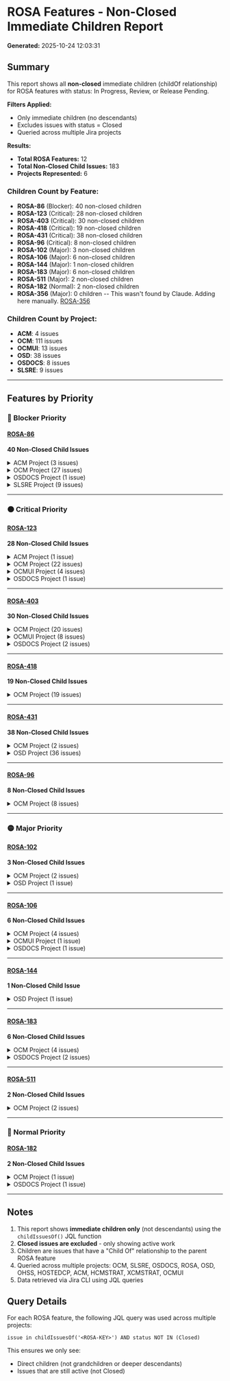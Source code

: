 # ROSA Features - Non-Closed Immediate Children Report

**Generated:** 2025-10-24 12:03:31

## Summary

This report shows all **non-closed** immediate children (childOf relationship) for ROSA features with status: In Progress, Review, or Release Pending.

**Filters Applied:**
- Only immediate children (no descendants)
- Excludes issues with status = Closed
- Queried across multiple Jira projects

**Results:**
- **Total ROSA Features:** 12
- **Total Non-Closed Child Issues:** 183
- **Projects Represented:** 6

### Children Count by Feature:
- **ROSA-86** (Blocker): 40 non-closed children
- **ROSA-123** (Critical): 28 non-closed children
- **ROSA-403** (Critical): 30 non-closed children
- **ROSA-418** (Critical): 19 non-closed children
- **ROSA-431** (Critical): 38 non-closed children
- **ROSA-96** (Critical): 8 non-closed children
- **ROSA-102** (Major): 3 non-closed children
- **ROSA-106** (Major): 6 non-closed children
- **ROSA-144** (Major): 1 non-closed children
- **ROSA-183** (Major): 6 non-closed children
- **ROSA-511** (Major): 2 non-closed children
- **ROSA-182** (Normal): 2 non-closed children
- **ROSA-356** (Major): 0 children -- This wasn't found by Claude. Adding here manually. [ROSA-356](https://issues.redhat.com/browse/ROSA-356)

### Children Count by Project:
- **ACM**: 4 issues
- **OCM**: 111 issues
- **OCMUI**: 13 issues
- **OSD**: 38 issues
- **OSDOCS**: 8 issues
- **SLSRE**: 9 issues

---

## Features by Priority


### 🔴 Blocker Priority

#### [ROSA-86](https://issues.redhat.com/browse/ROSA-86)

**40 Non-Closed Child Issues**

<details>
<summary>ACM Project (3 issues)</summary>

| Key | Type | Status | Assignee | Summary | Parent | Created | Updated | Due Date |
|-----|------|--------|----------|---------|--------|---------|---------|----------|
| [ACM-24880](https://issues.redhat.com/browse/ACM-24880) | Task | In Progress | Anna Francis | Implement backend test to check the OADP resources per OCP version | [ROSA-86](https://issues.redhat.com/browse/ROSA-86) | 2025-10-01 | 2025-10-23 |  |
| [ACM-24861](https://issues.redhat.com/browse/ACM-24861) | Feature | Resolved | Mehmet Pekpergel | Alerts for DR account reconciliation | [ROSA-86](https://issues.redhat.com/browse/ROSA-86) | 2025-10-01 | 2025-10-03 |  |
| [ACM-20793](https://issues.redhat.com/browse/ACM-20793) | Story | Resolved | Mehmet Pekpergel | as an operator of FM, existing management clusters will also have DR AWS availab | [ROSA-86](https://issues.redhat.com/browse/ROSA-86) | 2025-05-14 | 2025-10-24 |  |

</details>

<details>
<summary>OCM Project (27 issues)</summary>

| Key | Type | Status | Assignee | Summary | Parent | Created | Updated | Due Date |
|-----|------|--------|----------|---------|--------|---------|---------|----------|
| [OCM-19662](https://issues.redhat.com/browse/OCM-19662) | Task | In Progress | Eric Cambel | Mid-sized Scalability Test - 32 clusters | [ROSA-86](https://issues.redhat.com/browse/ROSA-86) | 2025-10-23 | 2025-10-23 |  |
| [OCM-19649](https://issues.redhat.com/browse/OCM-19649) | Story | To Do | Lucas Ponce | Capture backup dependencies versions in hcm-deployment snapshot | [ROSA-86](https://issues.redhat.com/browse/ROSA-86) | 2025-10-23 | 2025-10-23 |  |
| [OCM-19595](https://issues.redhat.com/browse/OCM-19595) | Task | Review | Guilherme Branco | Custom Backup Schedule Configuration for Clusters | [ROSA-86](https://issues.redhat.com/browse/ROSA-86) | 2025-10-22 | 2025-10-24 |  |
| [OCM-19592](https://issues.redhat.com/browse/OCM-19592) | Task | Review | Guilherme Branco | Bypass Backup Creation During Cluster Provisioning | [ROSA-86](https://issues.redhat.com/browse/ROSA-86) | 2025-10-22 | 2025-10-24 |  |
| [OCM-18502](https://issues.redhat.com/browse/OCM-18502) | Task | In Progress | Lawton Mizell | Evaluate the impact of cluster upgrades in the backups (and vice versa) | [ROSA-86](https://issues.redhat.com/browse/ROSA-86) | 2025-09-16 | 2025-10-01 |  |
| [OCM-18451](https://issues.redhat.com/browse/OCM-18451) | Story | To Do | Find/Create AWS Account for Scalability Tests | 2025-09-15 11:01:11 | [ROSA-86](https://issues.redhat.com/browse/ROSA-86) | 2025-09-22 |  |  |
| [OCM-18398](https://issues.redhat.com/browse/OCM-18398) | Story | To Do | Velero Backup Timing Analysis | 2025-09-11 16:08:25 | [ROSA-86](https://issues.redhat.com/browse/ROSA-86) | 2025-09-22 |  |  |
| [OCM-18397](https://issues.redhat.com/browse/OCM-18397) | Story | To Do | Velero Resource Utilization Monitoring | 2025-09-11 16:07:38 | [ROSA-86](https://issues.redhat.com/browse/ROSA-86) | 2025-09-22 |  |  |
| [OCM-18396](https://issues.redhat.com/browse/OCM-18396) | Story | To Do | Core Velero Backup Metrics Collection | 2025-09-11 16:06:37 | [ROSA-86](https://issues.redhat.com/browse/ROSA-86) | 2025-09-22 |  |  |
| [OCM-18365](https://issues.redhat.com/browse/OCM-18365) | Task | To Do | Benchmark ROSA HCP Backup speeds using multiple workers | 2025-09-08 17:10:53 | [ROSA-86](https://issues.redhat.com/browse/ROSA-86) | 2025-09-22 |  |  |
| [OCM-17694](https://issues.redhat.com/browse/OCM-17694) | Task | Review | Guilherme Branco | Populate backup_state field during cluster provisioning | [ROSA-86](https://issues.redhat.com/browse/ROSA-86) | 2025-08-11 | 2025-10-09 |  |
| [OCM-17510](https://issues.redhat.com/browse/OCM-17510) | Task | In Progress | Eric Cambel | Create a scalability testing plan | [ROSA-86](https://issues.redhat.com/browse/ROSA-86) | 2025-07-31 | 2025-10-10 |  |
| [OCM-17454](https://issues.redhat.com/browse/OCM-17454) | Epic | In Progress | Eric Cambel | OADP + Velero Scalability Tests for ROSA HCP | [ROSA-86](https://issues.redhat.com/browse/ROSA-86) | 2025-07-29 | 2025-10-23 |  |
| [OCM-17403](https://issues.redhat.com/browse/OCM-17403) | Story | Code Review | Guilherme Branco | [Clusters-Service] Implement backup state patching via the control plane endpoin | [ROSA-86](https://issues.redhat.com/browse/ROSA-86) | 2025-07-25 | 2025-10-22 |  |
| [OCM-16136](https://issues.redhat.com/browse/OCM-16136) | Risk | To Do | No Prometheus metrics for Kopia uploads | 2025-06-02 10:09:12 | [ROSA-86](https://issues.redhat.com/browse/ROSA-86) | 2025-09-22 |  |  |
| [OCM-16135](https://issues.redhat.com/browse/OCM-16135) | Risk | To Do | Unable to use enable S3 Bucket Keys with OADP/Velero | 2025-06-02 09:58:50 | [ROSA-86](https://issues.redhat.com/browse/ROSA-86) | 2025-09-22 |  |  |
| [OCM-16134](https://issues.redhat.com/browse/OCM-16134) | Risk | To Do | Backup objects created by Kopia are not tagged in S3 | 2025-06-02 09:52:32 | [ROSA-86](https://issues.redhat.com/browse/ROSA-86) | 2025-09-22 |  |  |
| [OCM-15906](https://issues.redhat.com/browse/OCM-15906) | Task | To Do | Define process to rotate KMS Keys used to encrypt backups | 2025-05-21 08:49:55 | [ROSA-86](https://issues.redhat.com/browse/ROSA-86) | 2025-09-29 |  |  |
| [OCM-15776](https://issues.redhat.com/browse/OCM-15776) | Story | In Progress | Elveera Mathias | E2E Tests Automation for Clusters Service requirements for ROSA HCP Backup and R | [ROSA-86](https://issues.redhat.com/browse/ROSA-86) | 2025-05-13 | 2025-10-20 |  |
| [OCM-15775](https://issues.redhat.com/browse/OCM-15775) | Story | To Do | Elveera Mathias | Functional Tests for Clusters Service requirements for ROSA HCP Backup and Resto | [ROSA-86](https://issues.redhat.com/browse/ROSA-86) | 2025-05-13 | 2025-09-22 |  |
| [OCM-15774](https://issues.redhat.com/browse/OCM-15774) | Story | In Progress | Elveera Mathias | Test Plan for Clusters Service requirements for ROSA HCP Backup and Restore | [ROSA-86](https://issues.redhat.com/browse/ROSA-86) | 2025-05-13 | 2025-09-22 |  |
| [OCM-15773](https://issues.redhat.com/browse/OCM-15773) | Story | To Do | Feature toggle maintenance: Clusters Service requirements for ROSA HCP Backup and Restore | 2025-05-13 10:41:13 | [ROSA-86](https://issues.redhat.com/browse/ROSA-86) | 2025-09-22 |  |  |
| [OCM-15771](https://issues.redhat.com/browse/OCM-15771) | Epic | In Progress | Lucas Ponce | Clusters Service requirements for ROSA HCP Backup and Restore | [ROSA-86](https://issues.redhat.com/browse/ROSA-86) | 2025-05-13 | 2025-10-23 |  |
| [OCM-15599](https://issues.redhat.com/browse/OCM-15599) | Story | To Do | Spike Restoration Flow for etcd specific failures and test node re-adoption | 2025-05-01 14:42:26 | [ROSA-86](https://issues.redhat.com/browse/ROSA-86) | 2025-09-22 |  |  |
| [OCM-15446](https://issues.redhat.com/browse/OCM-15446) | Epic | In Progress | Christopher Doan | OSDFM Requirements for ROSA HCP DR improvements | [ROSA-86](https://issues.redhat.com/browse/ROSA-86) | 2025-04-23 | 2025-10-10 |  |
| [OCM-14679](https://issues.redhat.com/browse/OCM-14679) | Task | To Do | Spike restoration flow | 2025-03-17 15:44:20 | [ROSA-86](https://issues.redhat.com/browse/ROSA-86) | 2025-09-29 |  |  |
| [OCM-13195](https://issues.redhat.com/browse/OCM-13195) | Epic | In Progress | Lucas Ponce | ROSA HCP - DR restoration improvements - Research/Refinement | [ROSA-86](https://issues.redhat.com/browse/ROSA-86) | 2024-12-19 | 2025-10-03 |  |

</details>

<details>
<summary>OSDOCS Project (1 issue)</summary>

| Key | Type | Status | Assignee | Summary | Parent | Created | Updated | Due Date |
|-----|------|--------|----------|---------|--------|---------|---------|----------|
| [OSDOCS-12727](https://issues.redhat.com/browse/OSDOCS-12727) | Epic | New | Ryan Deussing | docs for cluster backup & restore | [ROSA-86](https://issues.redhat.com/browse/ROSA-86) | 2024-11-20 | 2025-09-10 |  |

</details>

<details>
<summary>SLSRE Project (9 issues)</summary>

| Key | Type | Status | Assignee | Summary | Parent | Created | Updated | Due Date |
|-----|------|--------|----------|---------|--------|---------|---------|----------|
| [SLSRE-382](https://issues.redhat.com/browse/SLSRE-382) | Story | New | Review metrics to capture during Perf/Scale testing | 2025-09-16 11:03:47 | [ROSA-86](https://issues.redhat.com/browse/ROSA-86) | 2025-09-16 |  |  |
| [SLSRE-381](https://issues.redhat.com/browse/SLSRE-381) | Story | New | Review Test Plan | 2025-09-16 11:00:40 | [ROSA-86](https://issues.redhat.com/browse/ROSA-86) | 2025-09-16 |  |  |
| [SLSRE-380](https://issues.redhat.com/browse/SLSRE-380) | Story | New | Define alerts for AWS Quota and Resource utilization in the Backup Account | 2025-09-16 10:58:29 | [ROSA-86](https://issues.redhat.com/browse/ROSA-86) | 2025-09-16 |  |  |
| [SLSRE-374](https://issues.redhat.com/browse/SLSRE-374) | Epic | In Progress | Sergio Lopez | ROSA HCP - Backup Reliability | [ROSA-86](https://issues.redhat.com/browse/ROSA-86) | 2025-09-16 | 2025-09-16 |  |
| [SLSRE-377](https://issues.redhat.com/browse/SLSRE-377) | Story | To Do | Monitor DataUpload and BackUp CRs for backup data upload verification | 2025-06-02 15:50:17 | [ROSA-86](https://issues.redhat.com/browse/ROSA-86) | 2025-09-16 |  |  |
| [SLSRE-378](https://issues.redhat.com/browse/SLSRE-378) | Story | To Do | Implement Alerting Rules | 2025-06-02 13:10:14 | [ROSA-86](https://issues.redhat.com/browse/ROSA-86) | 2025-09-16 |  |  |
| [SLSRE-379](https://issues.redhat.com/browse/SLSRE-379) | Story | To Do | Build Dashboards for Backup Visibility | 2025-06-02 13:09:20 | [ROSA-86](https://issues.redhat.com/browse/ROSA-86) | 2025-09-16 |  |  |
| [SLSRE-376](https://issues.redhat.com/browse/SLSRE-376) | Story | To Do | Integrate Backup Metrics into Monitoring Platform | 2025-06-02 13:07:11 | [ROSA-86](https://issues.redhat.com/browse/ROSA-86) | 2025-10-24 |  |  |
| [SLSRE-375](https://issues.redhat.com/browse/SLSRE-375) | Story | In Progress | Sergio Lopez | Define Backup Monitoring Metrics | [ROSA-86](https://issues.redhat.com/browse/ROSA-86) | 2025-06-02 | 2025-10-21 |  |

</details>

---


### 🟠 Critical Priority

#### [ROSA-123](https://issues.redhat.com/browse/ROSA-123)

**28 Non-Closed Child Issues**

<details>
<summary>ACM Project (1 issue)</summary>

| Key | Type | Status | Assignee | Summary | Parent | Created | Updated | Due Date |
|-----|------|--------|----------|---------|--------|---------|---------|----------|
| [ACM-24746](https://issues.redhat.com/browse/ACM-24746) | Epic | New | Mohamed ElSerngawy | [CAPA]: Epic for ROSA-123 - CAPA support for ROSA HCP with FIPS enabled on worke | [ROSA-123](https://issues.redhat.com/browse/ROSA-123) | 2025-09-28 | 2025-10-10 |  |

</details>

<details>
<summary>OCM Project (22 issues)</summary>

| Key | Type | Status | Assignee | Summary | Parent | Created | Updated | Due Date |
|-----|------|--------|----------|---------|--------|---------|---------|----------|
| [OCM-18682](https://issues.redhat.com/browse/OCM-18682) | Story | To Do | CI Integration for [TF]: Epic for XCMSTRAT-144 - Terraform support for ROSA HCP with FIPS enabled on workers | 2025-09-28 07:40:56 | [ROSA-123](https://issues.redhat.com/browse/ROSA-123) | 2025-09-28 |  |  |
| [OCM-18681](https://issues.redhat.com/browse/OCM-18681) | Story | To Do | E2E Tests Automation for [TF]: Epic for XCMSTRAT-144 - Terraform support for ROSA HCP with FIPS enabled on workers | 2025-09-28 07:40:53 | [ROSA-123](https://issues.redhat.com/browse/ROSA-123) | 2025-09-28 |  |  |
| [OCM-18680](https://issues.redhat.com/browse/OCM-18680) | Story | To Do | Functional Tests for [TF]: Epic for XCMSTRAT-144 - Terraform support for ROSA HCP with FIPS enabled on workers | 2025-09-28 07:40:51 | [ROSA-123](https://issues.redhat.com/browse/ROSA-123) | 2025-09-28 |  |  |
| [OCM-18679](https://issues.redhat.com/browse/OCM-18679) | Story | To Do | Test Plan for [TF]: Epic for XCMSTRAT-144 - Terraform support for ROSA HCP with FIPS enabled on workers | 2025-09-28 07:40:49 | [ROSA-123](https://issues.redhat.com/browse/ROSA-123) | 2025-09-28 |  |  |
| [OCM-18678](https://issues.redhat.com/browse/OCM-18678) | Story | To Do | Feature toggle maintenance: [TF]: Epic for XCMSTRAT-144 - Terraform support for ROSA HCP with FIPS enabled on workers | 2025-09-28 07:40:45 | [ROSA-123](https://issues.redhat.com/browse/ROSA-123) | 2025-09-28 |  |  |
| [OCM-18677](https://issues.redhat.com/browse/OCM-18677) | Story | To Do | Ensure reliability for epic [TF]: Epic for XCMSTRAT-144 - Terraform support for ROSA HCP with FIPS enabled on workers | 2025-09-28 07:40:42 | [ROSA-123](https://issues.redhat.com/browse/ROSA-123) | 2025-10-10 |  |  |
| [OCM-18676](https://issues.redhat.com/browse/OCM-18676) | Epic | New | Hunter Kepley | [TF]: Epic for ROSA-123 - Terraform support for ROSA HCP with FIPS enabled on wo | [ROSA-123](https://issues.redhat.com/browse/ROSA-123) | 2025-09-28 | 2025-10-22 |  |
| [OCM-18675](https://issues.redhat.com/browse/OCM-18675) | Story | To Do | CI Integration for [ROSA CLI]: Epic for XCMSTRAT-144 - ROSA CLI support for ROSA HCP with FIPS enabled on workers | 2025-09-28 07:28:23 | [ROSA-123](https://issues.redhat.com/browse/ROSA-123) | 2025-09-28 |  |  |
| [OCM-18674](https://issues.redhat.com/browse/OCM-18674) | Story | To Do | E2E Tests Automation for [ROSA CLI]: Epic for XCMSTRAT-144 - ROSA CLI support for ROSA HCP with FIPS enabled on workers  | 2025-09-28 07:28:21 | [ROSA-123](https://issues.redhat.com/browse/ROSA-123) | 2025-09-28 |  |  |
| [OCM-18673](https://issues.redhat.com/browse/OCM-18673) | Story | To Do | Functional Tests for [ROSA CLI]: Epic for XCMSTRAT-144 - ROSA CLI support for ROSA HCP with FIPS enabled on workers | 2025-09-28 07:28:18 | [ROSA-123](https://issues.redhat.com/browse/ROSA-123) | 2025-09-28 |  |  |
| [OCM-18672](https://issues.redhat.com/browse/OCM-18672) | Story | To Do | Test Plan for [ROSA CLI]: Epic for XCMSTRAT-144 - ROSA CLI support for ROSA HCP with FIPS enabled on workers | 2025-09-28 07:28:16 | [ROSA-123](https://issues.redhat.com/browse/ROSA-123) | 2025-09-28 |  |  |
| [OCM-18671](https://issues.redhat.com/browse/OCM-18671) | Story | To Do | Feature toggle maintenance: [ROSA CLI]: Epic for XCMSTRAT-144 - ROSA CLI support for ROSA HCP with FIPS enabled on workers | 2025-09-28 07:28:13 | [ROSA-123](https://issues.redhat.com/browse/ROSA-123) | 2025-09-28 |  |  |
| [OCM-18670](https://issues.redhat.com/browse/OCM-18670) | Story | To Do | Ensure reliability for epic: [ROSA CLI]: Epic for XCMSTRAT-144 - ROSA CLI support for ROSA HCP with FIPS enabled on workers | 2025-09-28 07:28:09 | [ROSA-123](https://issues.redhat.com/browse/ROSA-123) | 2025-10-10 |  |  |
| [OCM-18669](https://issues.redhat.com/browse/OCM-18669) | Epic | New | Hunter Kepley | [ROSA CLI]: Epic for ROSA-123 - ROSA CLI support for ROSA HCP with FIPS enabled  | [ROSA-123](https://issues.redhat.com/browse/ROSA-123) | 2025-09-28 | 2025-10-22 |  |
| [OCM-18059](https://issues.redhat.com/browse/OCM-18059) | Story | Review | Idit Gavra | Verify that FIPS is enabled and all components are ok | [ROSA-123](https://issues.redhat.com/browse/ROSA-123) | 2025-08-28 | 2025-10-06 |  |
| [OCM-17197](https://issues.redhat.com/browse/OCM-17197) | Story | To Do | CI Integration for [OCM]: Epic for XCMSTRAT-144 - ROSA HCP with FIPS target crypto | 2025-07-16 11:40:31 | [ROSA-123](https://issues.redhat.com/browse/ROSA-123) | 2025-07-16 |  |  |
| [OCM-17196](https://issues.redhat.com/browse/OCM-17196) | Story | To Do | Jeff Frazier | E2E Tests Automation for [OCM]: Epic for XCMSTRAT-144 - ROSA HCP with FIPS targe | [ROSA-123](https://issues.redhat.com/browse/ROSA-123) | 2025-07-16 | 2025-09-16 |  |
| [OCM-17195](https://issues.redhat.com/browse/OCM-17195) | Story | To Do | Jeff Frazier | Functional Tests for [OCM]: Epic for XCMSTRAT-144 - ROSA HCP with FIPS target cr | [ROSA-123](https://issues.redhat.com/browse/ROSA-123) | 2025-07-16 | 2025-09-16 |  |
| [OCM-17194](https://issues.redhat.com/browse/OCM-17194) | Story | To Do | Jeff Frazier | Test Plan for [OCM]: Epic for XCMSTRAT-144 - ROSA HCP with FIPS target crypto | [ROSA-123](https://issues.redhat.com/browse/ROSA-123) | 2025-07-16 | 2025-09-16 |  |
| [OCM-17193](https://issues.redhat.com/browse/OCM-17193) | Story | To Do | Feature toggle maintenance: [OCM]: Epic for XCMSTRAT-144 - ROSA HCP with FIPS target crypto | 2025-07-16 11:40:20 | [ROSA-123](https://issues.redhat.com/browse/ROSA-123) | 2025-09-30 |  |  |
| [OCM-17192](https://issues.redhat.com/browse/OCM-17192) | Story | To Do | Ensure reliability for epic [OCM]: Epic for XCMSTRAT-144 - ROSA HCP with FIPS target crypto | 2025-07-16 11:40:17 | [ROSA-123](https://issues.redhat.com/browse/ROSA-123) | 2025-10-10 |  |  |
| [OCM-17191](https://issues.redhat.com/browse/OCM-17191) | Epic | In Progress | Idit Gavra | [OCM]: Epic for ROSA-123 - ROSA HCP with FIPS target crypto | [ROSA-123](https://issues.redhat.com/browse/ROSA-123) | 2025-07-16 | 2025-10-22 |  |

</details>

<details>
<summary>OCMUI Project (4 issues)</summary>

| Key | Type | Status | Assignee | Summary | Parent | Created | Updated | Due Date |
|-----|------|--------|----------|---------|--------|---------|---------|----------|
| [OCMUI-3824](https://issues.redhat.com/browse/OCMUI-3824) | Story | To Do | E2E Automation: [ROSA-HCP] OCM UI- ROSA HCP with FIPS enabled on worker nodes | 2025-09-28 10:59:37 | [ROSA-123](https://issues.redhat.com/browse/ROSA-123) | 2025-09-30 |  |  |
| [OCMUI-3823](https://issues.redhat.com/browse/OCMUI-3823) | Story | To Do | CI Automation: [ROSA-HCP] OCM UI- ROSA HCP with FIPS enabled on worker nodes | 2025-09-28 10:59:35 | [ROSA-123](https://issues.redhat.com/browse/ROSA-123) | 2025-09-30 |  |  |
| [OCMUI-3822](https://issues.redhat.com/browse/OCMUI-3822) | Story | To Do | Post-merge testing: [ROSA-HCP] OCM UI- ROSA HCP with FIPS enabled on worker nodes | 2025-09-28 10:59:33 | [ROSA-123](https://issues.redhat.com/browse/ROSA-123) | 2025-09-30 |  |  |
| [OCMUI-3821](https://issues.redhat.com/browse/OCMUI-3821) | Epic | New | [ROSA-HCP] OCM UI- ROSA HCP with FIPS enabled | 2025-09-28 10:59:29 | [ROSA-123](https://issues.redhat.com/browse/ROSA-123) | 2025-10-23 |  |  |

</details>

<details>
<summary>OSDOCS Project (1 issue)</summary>

| Key | Type | Status | Assignee | Summary | Parent | Created | Updated | Due Date |
|-----|------|--------|----------|---------|--------|---------|---------|----------|
| [OSDOCS-16476](https://issues.redhat.com/browse/OSDOCS-16476) | Epic | New | [DOCS]: Epic for ROSA-123 - Document support for ROSA HCP with FIPS | 2025-10-10 04:58:38 | [ROSA-123](https://issues.redhat.com/browse/ROSA-123) | 2025-10-10 |  |  |

</details>

---

#### [ROSA-403](https://issues.redhat.com/browse/ROSA-403)

**30 Non-Closed Child Issues**

<details>
<summary>OCM Project (20 issues)</summary>

| Key | Type | Status | Assignee | Summary | Parent | Created | Updated | Due Date |
|-----|------|--------|----------|---------|--------|---------|---------|----------|
| [OCM-18696](https://issues.redhat.com/browse/OCM-18696) | Bug | Review | Maggie Chen | Review wording for version EOL notification | [ROSA-403](https://issues.redhat.com/browse/ROSA-403) | 2025-09-30 | 2025-10-22 |  |
| [OCM-18499](https://issues.redhat.com/browse/OCM-18499) | Story | To Do | Patrick Jennings | Enable EUS channel group in FedRAMP | [ROSA-403](https://issues.redhat.com/browse/ROSA-403) | 2025-09-16 | 2025-10-23 |  |
| [OCM-18497](https://issues.redhat.com/browse/OCM-18497) | Story | To Do | CI Integration for [OCM CS] Enable EUS channel group in FedRAMP | 2025-09-16 10:01:33 | [ROSA-403](https://issues.redhat.com/browse/ROSA-403) | 2025-09-16 |  |  |
| [OCM-18496](https://issues.redhat.com/browse/OCM-18496) | Story | To Do | E2E Tests Automation for [OCM CS] Enable EUS channel group in FedRAMP | 2025-09-16 10:01:30 | [ROSA-403](https://issues.redhat.com/browse/ROSA-403) | 2025-09-16 |  |  |
| [OCM-18495](https://issues.redhat.com/browse/OCM-18495) | Story | To Do | Functional Tests for [OCM CS] Enable EUS channel group in FedRAMP | 2025-09-16 10:01:27 | [ROSA-403](https://issues.redhat.com/browse/ROSA-403) | 2025-09-16 |  |  |
| [OCM-18494](https://issues.redhat.com/browse/OCM-18494) | Story | To Do | Test Plan for [OCM CS] Enable EUS channel group in FedRAMP | 2025-09-16 10:01:24 | [ROSA-403](https://issues.redhat.com/browse/ROSA-403) | 2025-09-16 |  |  |
| [OCM-18493](https://issues.redhat.com/browse/OCM-18493) | Story | To Do | Feature toggle maintenance: [OCM CS] Enable EUS channel group in FedRAMP | 2025-09-16 10:01:18 | [ROSA-403](https://issues.redhat.com/browse/ROSA-403) | 2025-09-16 |  |  |
| [OCM-18492](https://issues.redhat.com/browse/OCM-18492) | Story | To Do | Ensure reliability for epic [OCM CS] Enable EUS channel group in FedRAMP | 2025-09-16 10:01:12 | [ROSA-403](https://issues.redhat.com/browse/ROSA-403) | 2025-09-16 |  |  |
| [OCM-18491](https://issues.redhat.com/browse/OCM-18491) | Epic | New | Brian Smith | [OCM CS] Enable EUS channel group in FedRAMP | [ROSA-403](https://issues.redhat.com/browse/ROSA-403) | 2025-09-16 | 2025-10-15 |  |
| [OCM-17743](https://issues.redhat.com/browse/OCM-17743) | Story | To Do | CI Integration for [TF]: Terraform EUS channel support | 2025-08-18 06:09:48 | [ROSA-403](https://issues.redhat.com/browse/ROSA-403) | 2025-08-18 |  |  |
| [OCM-17742](https://issues.redhat.com/browse/OCM-17742) | Story | To Do | E2E Tests Automation for [TF]: Terraform EUS channel support | 2025-08-18 06:09:46 | [ROSA-403](https://issues.redhat.com/browse/ROSA-403) | 2025-08-18 |  |  |
| [OCM-17741](https://issues.redhat.com/browse/OCM-17741) | Story | To Do | Functional Tests for [TF]: Terraform EUS channel support | 2025-08-18 06:09:43 | [ROSA-403](https://issues.redhat.com/browse/ROSA-403) | 2025-08-18 |  |  |
| [OCM-17740](https://issues.redhat.com/browse/OCM-17740) | Story | To Do | Test Plan for [TF]: Terraform EUS channel support | 2025-08-18 06:09:40 | [ROSA-403](https://issues.redhat.com/browse/ROSA-403) | 2025-08-18 |  |  |
| [OCM-17739](https://issues.redhat.com/browse/OCM-17739) | Story | To Do | Feature toggle maintenance: [TF]: Terraform EUS channel support | 2025-08-18 06:09:36 | [ROSA-403](https://issues.redhat.com/browse/ROSA-403) | 2025-08-18 |  |  |
| [OCM-17738](https://issues.redhat.com/browse/OCM-17738) | Story | To Do | Ensure reliability for epic [TF]: Terraform EUS channel support | 2025-08-18 06:09:32 | [ROSA-403](https://issues.redhat.com/browse/ROSA-403) | 2025-08-18 |  |  |
| [OCM-15074](https://issues.redhat.com/browse/OCM-15074) | Story | To Do | CI Integration for [ROSA CLI]: Epic for XCMSTRAT-1119 - ROSA CLI support for EUS Versions | 2025-04-07 08:26:16 | [ROSA-403](https://issues.redhat.com/browse/ROSA-403) | 2025-06-12 |  |  |
| [OCM-15072](https://issues.redhat.com/browse/OCM-15072) | Story | To Do | Functional Tests for [ROSA CLI]: Epic for XCMSTRAT-1119 - ROSA CLI support for EUS Versions | 2025-04-07 08:26:11 | [ROSA-403](https://issues.redhat.com/browse/ROSA-403) | 2025-06-12 |  |  |
| [OCM-15071](https://issues.redhat.com/browse/OCM-15071) | Story | To Do | Test Plan for [ROSA CLI]: Epic for XCMSTRAT-1119 - ROSA CLI support for EUS Versions | 2025-04-07 08:26:09 | [ROSA-403](https://issues.redhat.com/browse/ROSA-403) | 2025-06-12 |  |  |
| [OCM-15070](https://issues.redhat.com/browse/OCM-15070) | Story | To Do | Ensure reliability for epic [ROSA CLI]: Epic for XCMSTRAT-1119 - ROSA CLI support for EUS Versions | 2025-04-07 08:26:04 | [ROSA-403](https://issues.redhat.com/browse/ROSA-403) | 2025-06-12 |  |  |
| [OCM-14030](https://issues.redhat.com/browse/OCM-14030) | Epic | Review | Andrea Decorte | EUS Channel is available for ROSA/OSD | [ROSA-403](https://issues.redhat.com/browse/ROSA-403) | 2025-02-13 | 2025-10-23 |  |

</details>

<details>
<summary>OCMUI Project (8 issues)</summary>

| Key | Type | Status | Assignee | Summary | Parent | Created | Updated | Due Date |
|-----|------|--------|----------|---------|--------|---------|---------|----------|
| [OCMUI-3771](https://issues.redhat.com/browse/OCMUI-3771) | Story | Review | David Aznaurov | Clusters/day 2 - View/Edit channel group | [ROSA-403](https://issues.redhat.com/browse/ROSA-403) | 2025-09-11 | 2025-10-21 |  |
| [OCMUI-3770](https://issues.redhat.com/browse/OCMUI-3770) | Story | Review | Dylan Cooper | Wizard(s)/day 1 - Add version Channel group dropdown - OSD | [ROSA-403](https://issues.redhat.com/browse/ROSA-403) | 2025-09-11 | 2025-10-22 |  |
| [OCMUI-3763](https://issues.redhat.com/browse/OCMUI-3763) | Story | Review | Trevor Hendricks | Wizard(s)/day 1 - Add version Channel group dropdown - ROSA | [ROSA-403](https://issues.redhat.com/browse/ROSA-403) | 2025-09-10 | 2025-10-23 |  |
| [OCMUI-3757](https://issues.redhat.com/browse/OCMUI-3757) | Task | To Do | Enable feature gate in production for all users | 2025-09-10 11:42:55 | [ROSA-403](https://issues.redhat.com/browse/ROSA-403) | 2025-09-15 |  |  |
| [OCMUI-3693](https://issues.redhat.com/browse/OCMUI-3693) | Story | To Do | E2E Automation: OCM UI EUS Channels | 2025-08-18 05:53:07 | [ROSA-403](https://issues.redhat.com/browse/ROSA-403) | 2025-09-12 |  |  |
| [OCMUI-3692](https://issues.redhat.com/browse/OCMUI-3692) | Story | To Do | CI Automation: OCM UI EUS Channels | 2025-08-18 05:53:04 | [ROSA-403](https://issues.redhat.com/browse/ROSA-403) | 2025-09-12 |  |  |
| [OCMUI-3691](https://issues.redhat.com/browse/OCMUI-3691) | Story | To Do | Post-merge testing: OCM UI EUS Channels | 2025-08-18 05:53:02 | [ROSA-403](https://issues.redhat.com/browse/ROSA-403) | 2025-09-12 |  |  |
| [OCMUI-3690](https://issues.redhat.com/browse/OCMUI-3690) | Epic | In Progress | Dylan Cooper | OCM UI EUS Channels | [ROSA-403](https://issues.redhat.com/browse/ROSA-403) | 2025-08-18 | 2025-10-21 |  |

</details>

<details>
<summary>OSDOCS Project (2 issues)</summary>

| Key | Type | Status | Assignee | Summary | Parent | Created | Updated | Due Date |
|-----|------|--------|----------|---------|--------|---------|---------|----------|
| [OSDOCS-16538](https://issues.redhat.com/browse/OSDOCS-16538) | Story | New | Aedin Collins | Life Cycle (Extension) (UI for OSD and ROSA) | [ROSA-403](https://issues.redhat.com/browse/ROSA-403) | 2025-10-15 | 2025-10-23 |  |
| [OSDOCS-11705](https://issues.redhat.com/browse/OSDOCS-11705) | Epic | In Progress | Mark Letalien | Revised ROSA Life Cycle (Extension) | [ROSA-403](https://issues.redhat.com/browse/ROSA-403) | 2024-08-14 | 2025-10-20 |  |

</details>

---

#### [ROSA-418](https://issues.redhat.com/browse/ROSA-418)

**19 Non-Closed Child Issues**

<details>
<summary>OCM Project (19 issues)</summary>

| Key | Type | Status | Assignee | Summary | Parent | Created | Updated | Due Date |
|-----|------|--------|----------|---------|--------|---------|---------|----------|
| [OCM-19306](https://issues.redhat.com/browse/OCM-19306) | Story | To Do | CI Integration for HCP Log Forwarding Client Side(CLI and TF) | 2025-10-16 10:15:28 | [ROSA-418](https://issues.redhat.com/browse/ROSA-418) | 2025-10-16 |  |  |
| [OCM-19305](https://issues.redhat.com/browse/OCM-19305) | Story | To Do | E2E Tests Automation for HCP Log Forwarding Client Side(CLI and TF) | 2025-10-16 10:15:26 | [ROSA-418](https://issues.redhat.com/browse/ROSA-418) | 2025-10-16 |  |  |
| [OCM-19304](https://issues.redhat.com/browse/OCM-19304) | Story | To Do | Functional Tests for HCP Log Forwarding Client Side(CLI and TF) | 2025-10-16 10:15:24 | [ROSA-418](https://issues.redhat.com/browse/ROSA-418) | 2025-10-16 |  |  |
| [OCM-19303](https://issues.redhat.com/browse/OCM-19303) | Story | To Do | Test Plan for HCP Log Forwarding Client Side(CLI and TF) | 2025-10-16 10:15:21 | [ROSA-418](https://issues.redhat.com/browse/ROSA-418) | 2025-10-16 |  |  |
| [OCM-19302](https://issues.redhat.com/browse/OCM-19302) | Story | To Do | Feature toggle maintenance: HCP Log Forwarding Client Side(CLI and TF) | 2025-10-16 10:15:17 | [ROSA-418](https://issues.redhat.com/browse/ROSA-418) | 2025-10-16 |  |  |
| [OCM-19301](https://issues.redhat.com/browse/OCM-19301) | Story | To Do | Ensure reliability for epic HCP Log Forwarding Client Side(CLI and TF) | 2025-10-16 10:15:13 | [ROSA-418](https://issues.redhat.com/browse/ROSA-418) | 2025-10-16 |  |  |
| [OCM-19300](https://issues.redhat.com/browse/OCM-19300) | Epic | New | Carl Brumm | HCP Log Forwarding Client Side(CLI and TF) | [ROSA-418](https://issues.redhat.com/browse/ROSA-418) | 2025-10-16 | 2025-10-21 |  |
| [OCM-18907](https://issues.redhat.com/browse/OCM-18907) | Story | To Do | Document process for changing allowed log forwarding pods | 2025-10-13 12:19:21 | [ROSA-418](https://issues.redhat.com/browse/ROSA-418) | 2025-10-13 |  |  |
| [OCM-18879](https://issues.redhat.com/browse/OCM-18879) | Story | To Do | CI Integration for Log Forwarding | 2025-10-09 13:58:45 | [ROSA-418](https://issues.redhat.com/browse/ROSA-418) | 2025-10-09 |  |  |
| [OCM-18878](https://issues.redhat.com/browse/OCM-18878) | Story | To Do | Functional Tests for Log Forwarding | 2025-10-09 13:58:32 | [ROSA-418](https://issues.redhat.com/browse/ROSA-418) | 2025-10-09 |  |  |
| [OCM-18877](https://issues.redhat.com/browse/OCM-18877) | Story | To Do | Test Plan for Log Forwarding | 2025-10-09 13:58:15 | [ROSA-418](https://issues.redhat.com/browse/ROSA-418) | 2025-10-16 |  |  |
| [OCM-18876](https://issues.redhat.com/browse/OCM-18876) | Story | To Do | E2E Tests Automation for Log Forwarding | 2025-10-09 13:58:00 | [ROSA-418](https://issues.redhat.com/browse/ROSA-418) | 2025-10-09 |  |  |
| [OCM-18875](https://issues.redhat.com/browse/OCM-18875) | Epic | New | Jeff Frazier | HCP Log Forwarding E2E testing | [ROSA-418](https://issues.redhat.com/browse/ROSA-418) | 2025-10-09 | 2025-10-13 |  |
| [OCM-18862](https://issues.redhat.com/browse/OCM-18862) | Epic | In Progress | Christopher Doan | [OSDFM] HCP Log Forwarding Process for regional provisioning | [ROSA-418](https://issues.redhat.com/browse/ROSA-418) | 2025-10-09 | 2025-10-23 |  |
| [OCM-18855](https://issues.redhat.com/browse/OCM-18855) | Epic | New | William Kutler | HCP Log Forwarding Process for Log Grouping Updates | [ROSA-418](https://issues.redhat.com/browse/ROSA-418) | 2025-10-09 | 2025-10-20 |  |
| [OCM-18874](https://issues.redhat.com/browse/OCM-18874) | Story | To Do | Christopher Doan | Investigate how to best deploy the Log Forwarding Components to Management Clust | [ROSA-418](https://issues.redhat.com/browse/ROSA-418) | 2025-09-18 | 2025-10-23 |  |
| [OCM-18503](https://issues.redhat.com/browse/OCM-18503) | Task | In Progress | William Kutler | Update OCM DDR to use shared logging hub architecture | [ROSA-418](https://issues.redhat.com/browse/ROSA-418) | 2025-09-16 | 2025-10-09 |  |
| [OCM-13315](https://issues.redhat.com/browse/OCM-13315) | Task | In Progress | William Kutler | Spike: set up proof of concept for control plane log forwarding in CS | [ROSA-418](https://issues.redhat.com/browse/ROSA-418) | 2025-01-07 | 2025-10-16 |  |
| [OCM-12601](https://issues.redhat.com/browse/OCM-12601) | Epic | Refinement | William Kutler | [OCM]: Epic for XCMSTRAT-1358 - ROSA HCP control plane logs to cloudwatch | [ROSA-418](https://issues.redhat.com/browse/ROSA-418) | 2024-11-15 | 2025-10-23 |  |

</details>

---

#### [ROSA-431](https://issues.redhat.com/browse/ROSA-431)

**38 Non-Closed Child Issues**

<details>
<summary>OCM Project (2 issues)</summary>

| Key | Type | Status | Assignee | Summary | Parent | Created | Updated | Due Date |
|-----|------|--------|----------|---------|--------|---------|---------|----------|
| [OCM-16985](https://issues.redhat.com/browse/OCM-16985) | Story | In Progress | Jayakrishnan Mekkattillam | Post check test on UI after OCP 4.20 is enabled on UI | [ROSA-431](https://issues.redhat.com/browse/ROSA-431) | 2025-07-08 | 2025-10-24 |  |
| [OCM-16983](https://issues.redhat.com/browse/OCM-16983) | Epic | In Progress | Ying Zhang | Post Check after OCP 4.20 is enabled | [ROSA-431](https://issues.redhat.com/browse/ROSA-431) | 2025-07-08 | 2025-10-23 |  |

</details>

<details>
<summary>OSD Project (36 issues)</summary>

| Key | Type | Status | Assignee | Summary | Parent | Created | Updated | Due Date |
|-----|------|--------|----------|---------|--------|---------|---------|----------|
| [OSD-31009](https://issues.redhat.com/browse/OSD-31009) | Sub-task | To Do | Benjamin Toll | Investigate and create sub-tasks where applicable | [ROSA-431](https://issues.redhat.com/browse/ROSA-431) | 2025-08-05 | 2025-08-05 |  |
| [OSD-31007](https://issues.redhat.com/browse/OSD-31007) | Sub-task | To Do | Kirk Bater | Enable the candidate Channel in Prod. | [ROSA-431](https://issues.redhat.com/browse/ROSA-431) | 2025-08-05 | 2025-08-05 |  |
| [OSD-31006](https://issues.redhat.com/browse/OSD-31006) | Sub-task | To Do | Kirk Bater | Validating the new Versions in production. | [ROSA-431](https://issues.redhat.com/browse/ROSA-431) | 2025-08-05 | 2025-08-05 |  |
| [OSD-31005](https://issues.redhat.com/browse/OSD-31005) | Sub-task | To Do | Additional Steps involved for releasing the GCP images in Marketplace. | 2025-08-05 22:32:12 | [ROSA-431](https://issues.redhat.com/browse/ROSA-431) | 2025-08-05 |  |  |
| [OSD-31004](https://issues.redhat.com/browse/OSD-31004) | Sub-task | To Do | Claudio Busse | Working with the respective lead to release new OSD version on the GCP Marketpla | [ROSA-431](https://issues.redhat.com/browse/ROSA-431) | 2025-08-05 | 2025-08-05 |  |
| [OSD-31003](https://issues.redhat.com/browse/OSD-31003) | Sub-task | To Do | Kirk Bater | Working with the respective lead to release new ROSA version on the AWS Marketpl | [ROSA-431](https://issues.redhat.com/browse/ROSA-431) | 2025-08-05 | 2025-08-05 |  |
| [OSD-31002](https://issues.redhat.com/browse/OSD-31002) | Sub-task | To Do | Suresh Peddinti | Identify the Lead or appropriate channels for both AWS and GCP. | [ROSA-431](https://issues.redhat.com/browse/ROSA-431) | 2025-08-05 | 2025-08-05 |  |
| [OSD-31001](https://issues.redhat.com/browse/OSD-31001) | Sub-task | To Do | Suresh Peddinti | Investigate and create sub-tasks where applicable | [ROSA-431](https://issues.redhat.com/browse/ROSA-431) | 2025-08-05 | 2025-08-05 |  |
| [OSD-30995](https://issues.redhat.com/browse/OSD-30995) | Sub-task | To Do | Ramakrishna Kyatham | Building the test jobs and observing the test failures | [ROSA-431](https://issues.redhat.com/browse/ROSA-431) | 2025-08-05 | 2025-08-05 |  |
| [OSD-30994](https://issues.redhat.com/browse/OSD-30994) | Sub-task | To Do | Kelly Trainor | Analyze rosa-classic test results | [ROSA-431](https://issues.redhat.com/browse/ROSA-431) | 2025-08-05 | 2025-08-05 |  |
| [OSD-30993](https://issues.redhat.com/browse/OSD-30993) | Sub-task | To Do | Kelly Trainor | Analyze rosa-hcp test results | [ROSA-431](https://issues.redhat.com/browse/ROSA-431) | 2025-08-05 | 2025-08-05 |  |
| [OSD-30992](https://issues.redhat.com/browse/OSD-30992) | Sub-task | To Do | Kelly Trainor | Investigate fixing failing tests | [ROSA-431](https://issues.redhat.com/browse/ROSA-431) | 2025-08-05 | 2025-08-05 |  |
| [OSD-30991](https://issues.redhat.com/browse/OSD-30991) | Sub-task | To Do | Kelly Trainor | Run tests locally using osde2e (rosa-classic and rosa-hcp) | [ROSA-431](https://issues.redhat.com/browse/ROSA-431) | 2025-08-05 | 2025-08-05 |  |
| [OSD-30990](https://issues.redhat.com/browse/OSD-30990) | Sub-task | To Do | Amarthya Valija | Investigate fixing failing tests | [ROSA-431](https://issues.redhat.com/browse/ROSA-431) | 2025-08-05 | 2025-08-05 |  |
| [OSD-30989](https://issues.redhat.com/browse/OSD-30989) | Sub-task | To Do | Kelly Trainor | Run tests locally using osde2e (rosa-classic and rosa-hcp) | [ROSA-431](https://issues.redhat.com/browse/ROSA-431) | 2025-08-05 | 2025-08-05 |  |
| [OSD-30988](https://issues.redhat.com/browse/OSD-30988) | Sub-task | To Do | Amarthya Valija | Run tests locally using osde2e (osd-aws and osd-gcp) | [ROSA-431](https://issues.redhat.com/browse/ROSA-431) | 2025-08-05 | 2025-08-05 |  |
| [OSD-30987](https://issues.redhat.com/browse/OSD-30987) | Sub-task | To Do | Amarthya Valija | Analyze osd-gcp test results | [ROSA-431](https://issues.redhat.com/browse/ROSA-431) | 2025-08-05 | 2025-08-05 |  |
| [OSD-30986](https://issues.redhat.com/browse/OSD-30986) | Sub-task | To Do | Amarthya Valija | Analyze osd-aws test results | [ROSA-431](https://issues.redhat.com/browse/ROSA-431) | 2025-08-05 | 2025-08-05 |  |
| [OSD-30984](https://issues.redhat.com/browse/OSD-30984) | Sub-task | To Do | Benjamin Toll | Create pages to show new alerts and warnings | [ROSA-431](https://issues.redhat.com/browse/ROSA-431) | 2025-08-05 | 2025-08-05 |  |
| [OSD-30983](https://issues.redhat.com/browse/OSD-30983) | Sub-task | To Do | Benjamin Toll | Determine which alerts should make it into the new version | [ROSA-431](https://issues.redhat.com/browse/ROSA-431) | 2025-08-05 | 2025-08-05 |  |
| [OSD-30982](https://issues.redhat.com/browse/OSD-30982) | Sub-task | To Do | Benjamin Toll | Document the automation program | [ROSA-431](https://issues.redhat.com/browse/ROSA-431) | 2025-08-05 | 2025-08-05 |  |
| [OSD-30981](https://issues.redhat.com/browse/OSD-30981) | Sub-task | To Do | Benjamin Toll | Automate the steps to compare the alerts | [ROSA-431](https://issues.redhat.com/browse/ROSA-431) | 2025-08-05 | 2025-08-05 |  |
| [OSD-30978](https://issues.redhat.com/browse/OSD-30978) | Sub-task | To Do | Benjamin Toll | Create documentation | [ROSA-431](https://issues.redhat.com/browse/ROSA-431) | 2025-08-05 | 2025-08-05 |  |
| [OSD-30977](https://issues.redhat.com/browse/OSD-30977) | Sub-task | To Do | Benjamin Toll | Write go script for updating the yaml files | [ROSA-431](https://issues.redhat.com/browse/ROSA-431) | 2025-08-05 | 2025-08-05 |  |
| [OSD-30976](https://issues.redhat.com/browse/OSD-30976) | Sub-task | To Do | Benjamin Toll | Staging Deployment | [ROSA-431](https://issues.redhat.com/browse/ROSA-431) | 2025-08-05 | 2025-08-05 |  |
| [OSD-30975](https://issues.redhat.com/browse/OSD-30975) | Sub-task | To Do | Benjamin Toll | Validate the Go Script and yaml file deployment | [ROSA-431](https://issues.redhat.com/browse/ROSA-431) | 2025-08-05 | 2025-08-05 |  |
| [OSD-30974](https://issues.redhat.com/browse/OSD-30974) | Sub-task | To Do | Benjamin Toll | Merge request approval and merge | [ROSA-431](https://issues.redhat.com/browse/ROSA-431) | 2025-08-05 | 2025-08-05 |  |
| [OSD-30973](https://issues.redhat.com/browse/OSD-30973) | Sub-task | To Do | Ramakrishna Kyatham | Yaml Pipeline for automation. | [ROSA-431](https://issues.redhat.com/browse/ROSA-431) | 2025-08-05 | 2025-08-05 |  |
| [OSD-30972](https://issues.redhat.com/browse/OSD-30972) | Sub-task | To Do | Ramakrishna Kyatham | Test & Review Go Script. | [ROSA-431](https://issues.redhat.com/browse/ROSA-431) | 2025-08-05 | 2025-08-05 |  |
| [OSD-30971](https://issues.redhat.com/browse/OSD-30971) | Sub-task | To Do | Ramakrishna Kyatham | Create Go Script for enabling candidate channel using automation. | [ROSA-431](https://issues.redhat.com/browse/ROSA-431) | 2025-08-05 | 2025-08-05 |  |
| [OSD-30969](https://issues.redhat.com/browse/OSD-30969) | Sub-task | To Do | Benjamin Toll | Investigate Using Release Controller | [ROSA-431](https://issues.redhat.com/browse/ROSA-431) | 2025-08-05 | 2025-08-05 |  |
| [OSD-30968](https://issues.redhat.com/browse/OSD-30968) | Sub-task | To Do | Benjamin Toll | Go over identified issues with Red Hat | [ROSA-431](https://issues.redhat.com/browse/ROSA-431) | 2025-08-05 | 2025-08-05 |  |
| [OSD-30967](https://issues.redhat.com/browse/OSD-30967) | Sub-task | To Do | Benjamin Toll | Create Google Sheet demo | [ROSA-431](https://issues.redhat.com/browse/ROSA-431) | 2025-08-05 | 2025-08-05 |  |
| [OSD-30966](https://issues.redhat.com/browse/OSD-30966) | Sub-task | To Do | Benjamin Toll | Investigate Google Sheets API | [ROSA-431](https://issues.redhat.com/browse/ROSA-431) | 2025-08-05 | 2025-08-05 |  |
| [OSD-30965](https://issues.redhat.com/browse/OSD-30965) | Sub-task | To Do | Benjamin Toll | Investigate Go SDKs | [ROSA-431](https://issues.redhat.com/browse/ROSA-431) | 2025-08-05 | 2025-08-05 |  |
| [OSD-30964](https://issues.redhat.com/browse/OSD-30964) | Sub-task | To Do | Benjamin Toll | Investigate getting data via a REST API | [ROSA-431](https://issues.redhat.com/browse/ROSA-431) | 2025-08-05 | 2025-08-05 |  |

</details>

---

#### [ROSA-96](https://issues.redhat.com/browse/ROSA-96)

**8 Non-Closed Child Issues**

<details>
<summary>OCM Project (8 issues)</summary>

| Key | Type | Status | Assignee | Summary | Parent | Created | Updated | Due Date |
|-----|------|--------|----------|---------|--------|---------|---------|----------|
| [OCM-18302](https://issues.redhat.com/browse/OCM-18302) | Story | Code Review | Philip Wu | Implement Terraform support for Image Mirrors | [ROSA-96](https://issues.redhat.com/browse/ROSA-96) | 2025-09-04 | 2025-10-21 |  |
| [OCM-17630](https://issues.redhat.com/browse/OCM-17630) | Story | To Do | CI Integration for [OCM]: Epic for XCMSTRAT-994 - Client Side - ROSA-HCP - IDMS Image registry mirror config to customers | 2025-08-06 13:01:12 | [ROSA-96](https://issues.redhat.com/browse/ROSA-96) | 2025-08-11 |  |  |
| [OCM-17629](https://issues.redhat.com/browse/OCM-17629) | Story | To Do | E2E Tests Automation for [OCM]: Epic for XCMSTRAT-994 - Client Side - ROSA-HCP - IDMS Image registry mirror config to customers | 2025-08-06 13:01:10 | [ROSA-96](https://issues.redhat.com/browse/ROSA-96) | 2025-08-11 |  |  |
| [OCM-17628](https://issues.redhat.com/browse/OCM-17628) | Story | To Do | Functional Tests for [OCM]: Epic for XCMSTRAT-994 - Client Side - ROSA-HCP - IDMS Image registry mirror config to customers | 2025-08-06 13:01:08 | [ROSA-96](https://issues.redhat.com/browse/ROSA-96) | 2025-08-11 |  |  |
| [OCM-17627](https://issues.redhat.com/browse/OCM-17627) | Story | To Do | Test Plan for [OCM]: Epic for XCMSTRAT-994 - Client Side - ROSA-HCP - IDMS Image registry mirror config to customers | 2025-08-06 13:01:05 | [ROSA-96](https://issues.redhat.com/browse/ROSA-96) | 2025-08-11 |  |  |
| [OCM-17626](https://issues.redhat.com/browse/OCM-17626) | Story | To Do | Feature toggle maintenance: [OCM]: Epic for XCMSTRAT-994 - Client Side - ROSA-HCP - IDMS Image registry mirror config to customers | 2025-08-06 13:01:01 | [ROSA-96](https://issues.redhat.com/browse/ROSA-96) | 2025-08-11 |  |  |
| [OCM-17625](https://issues.redhat.com/browse/OCM-17625) | Story | To Do | Ensure reliability for epic [OCM]: Epic for XCMSTRAT-994 - Client Side - ROSA-HCP - IDMS Image registry mirror config to customers | 2025-08-06 13:00:57 | [ROSA-96](https://issues.redhat.com/browse/ROSA-96) | 2025-08-06 |  |  |
| [OCM-11211](https://issues.redhat.com/browse/OCM-11211) | Epic | Review | David Lee | [OCM]: Epic for XCMSTRAT-994 - ROSA-HCP - Image registry mirror config to custom | [ROSA-96](https://issues.redhat.com/browse/ROSA-96) | 2024-09-17 | 2025-09-26 |  |

</details>

---


### 🟡 Major Priority

#### [ROSA-102](https://issues.redhat.com/browse/ROSA-102)

**3 Non-Closed Child Issues**

<details>
<summary>OCM Project (2 issues)</summary>

| Key | Type | Status | Assignee | Summary | Parent | Created | Updated | Due Date |
|-----|------|--------|----------|---------|--------|---------|---------|----------|
| [OCM-13434](https://issues.redhat.com/browse/OCM-13434) | Story | To Do | Jericho Keyne | E2E Automation: ROSA HCP : Terraform for Shared VPC | [ROSA-102](https://issues.redhat.com/browse/ROSA-102) | 2025-01-14 | 2025-09-18 |  |
| [OCM-13433](https://issues.redhat.com/browse/OCM-13433) | Story | To Do | Jericho Keyne | CI Automation: ROSA HCP : Terraform for Shared VPC | [ROSA-102](https://issues.redhat.com/browse/ROSA-102) | 2025-01-14 | 2025-09-18 |  |

</details>

<details>
<summary>OSD Project (1 issue)</summary>

| Key | Type | Status | Assignee | Summary | Parent | Created | Updated | Due Date |
|-----|------|--------|----------|---------|--------|---------|---------|----------|
| [OSD-31045](https://issues.redhat.com/browse/OSD-31045) | Story | In Progress | Rafael Azevedo | Send customer notifications for ROSA HCP Shared VPC IAM policy migration with 4- | [ROSA-102](https://issues.redhat.com/browse/ROSA-102) | 2025-08-25 | 2025-10-08 |  |

</details>

---

#### [ROSA-106](https://issues.redhat.com/browse/ROSA-106)

**6 Non-Closed Child Issues**

<details>
<summary>OCM Project (4 issues)</summary>

| Key | Type | Status | Assignee | Summary | Parent | Created | Updated | Due Date |
|-----|------|--------|----------|---------|--------|---------|---------|----------|
| [OCM-17642](https://issues.redhat.com/browse/OCM-17642) | Story | Code Review | Eric Himmelreich | setup AMS prometheus in FedRAMP | [ROSA-106](https://issues.redhat.com/browse/ROSA-106) | 2025-08-07 | 2025-09-20 |  |
| [OCM-17213](https://issues.redhat.com/browse/OCM-17213) | Story | To Do | Add documentation for the service | 2025-07-16 22:20:45 | [ROSA-106](https://issues.redhat.com/browse/ROSA-106) | 2025-08-15 |  |  |
| [OCM-17209](https://issues.redhat.com/browse/OCM-17209) | Story | To Do | [FedRAMP]: Fetch ROSA HCP metrics from AMS Prometheus instance | 2025-07-16 22:10:11 | [ROSA-106](https://issues.redhat.com/browse/ROSA-106) | 2025-08-15 |  |  |
| [OCM-13099](https://issues.redhat.com/browse/OCM-13099) | Epic | In Progress | Leonardo Dorneles | [OCM]: Epic for XCMSTRAT-1104 - Egress of Billing Data from ROSA GovCloud | [ROSA-106](https://issues.redhat.com/browse/ROSA-106) | 2024-12-13 | 2025-09-24 |  |

</details>

<details>
<summary>OCMUI Project (1 issue)</summary>

| Key | Type | Status | Assignee | Summary | Parent | Created | Updated | Due Date |
|-----|------|--------|----------|---------|--------|---------|---------|----------|
| [OCMUI-2793](https://issues.redhat.com/browse/OCMUI-2793) | Epic | New | [OCM UI]: Epic for XCMSTRAT-1104 - Egress of Billing Data from ROSA GovCloud | 2024-12-13 12:15:36 | [ROSA-106](https://issues.redhat.com/browse/ROSA-106) | 2025-06-14 |  |  |

</details>

<details>
<summary>OSDOCS Project (1 issue)</summary>

| Key | Type | Status | Assignee | Summary | Parent | Created | Updated | Due Date |
|-----|------|--------|----------|---------|--------|---------|---------|----------|
| [OSDOCS-12936](https://issues.redhat.com/browse/OSDOCS-12936) | Epic | New | Ryan Deussing | [MOS Docs]: Epic for XCMSTRAT-1104 - Egress of Billing Data from ROSA GovCloud | [ROSA-106](https://issues.redhat.com/browse/ROSA-106) | 2024-12-13 | 2025-08-25 |  |

</details>

---

#### [ROSA-144](https://issues.redhat.com/browse/ROSA-144)

**1 Non-Closed Child Issue**

<details>
<summary>OSD Project (1 issue)</summary>

| Key | Type | Status | Assignee | Summary | Parent | Created | Updated | Due Date |
|-----|------|--------|----------|---------|--------|---------|---------|----------|
| [OSD-23547](https://issues.redhat.com/browse/OSD-23547) | Story | To Do | Rafael Azevedo | Migrate SRE HCP operators that run on worker nodes to Konflux and enable ARM ima | [ROSA-144](https://issues.redhat.com/browse/ROSA-144) | 2024-05-22 | 2025-09-12 |  |

</details>

---

#### [ROSA-183](https://issues.redhat.com/browse/ROSA-183)

**6 Non-Closed Child Issues**

<details>
<summary>OCM Project (4 issues)</summary>

| Key | Type | Status | Assignee | Summary | Parent | Created | Updated | Due Date |
|-----|------|--------|----------|---------|--------|---------|---------|----------|
| [OCM-18528](https://issues.redhat.com/browse/OCM-18528) | Story | In Progress | Lucas Freitas | [ROSA CLI] Discontinue UWM for ROSA HCP clusters | [ROSA-183](https://issues.redhat.com/browse/ROSA-183) | 2025-09-18 | 2025-10-21 |  |
| [OCM-18289](https://issues.redhat.com/browse/OCM-18289) | Bug | Review | Andrea Decorte | disable_user_workload_monitoring fails to apply if passed with other fields | [ROSA-183](https://issues.redhat.com/browse/ROSA-183) | 2025-09-04 | 2025-10-21 |  |
| [OCM-15221](https://issues.redhat.com/browse/OCM-15221) | Epic | In Progress | Hunter Kepley | [OCM-ROSA-Experience]: ROSA CLI to discontinue support for UWM-Toggle | [ROSA-183](https://issues.redhat.com/browse/ROSA-183) | 2025-04-14 | 2025-09-18 |  |
| [OCM-11038](https://issues.redhat.com/browse/OCM-11038) | Epic | New | [OCM]: OCM-CS to disable UWM Toggle during cluster creation and after cluster creation | 2024-09-10 11:23:18 | [ROSA-183](https://issues.redhat.com/browse/ROSA-183) | 2025-09-08 |  |  |

</details>

<details>
<summary>OSDOCS Project (2 issues)</summary>

| Key | Type | Status | Assignee | Summary | Parent | Created | Updated | Due Date |
|-----|------|--------|----------|---------|--------|---------|---------|----------|
| [OSDOCS-12898](https://issues.redhat.com/browse/OSDOCS-12898) | Story | In Progress | Ben Hardesty | ROSA HCP: Self-service configuration of Platform Alerts using CMO | [ROSA-183](https://issues.redhat.com/browse/ROSA-183) | 2024-12-11 | 2025-10-22 |  |
| [OSDOCS-11965](https://issues.redhat.com/browse/OSDOCS-11965) | Epic | In Progress | Ben Hardesty | [MOS Docs]: Replace ROSA HCP Monitoring Docs with OCP Monitoring Docs | [ROSA-183](https://issues.redhat.com/browse/ROSA-183) | 2024-09-10 | 2025-10-21 |  |

</details>

---

#### [ROSA-511](https://issues.redhat.com/browse/ROSA-511)

**2 Non-Closed Child Issues**

<details>
<summary>OCM Project (2 issues)</summary>

| Key | Type | Status | Assignee | Summary | Parent | Created | Updated | Due Date |
|-----|------|--------|----------|---------|--------|---------|---------|----------|
| [OCM-17834](https://issues.redhat.com/browse/OCM-17834) | Story | To Do | Verify and Apply OSL Gatekeeping in Production | 2025-08-21 03:57:33 | [ROSA-511](https://issues.redhat.com/browse/ROSA-511) | 2025-09-30 |  |  |
| [OCM-17498](https://issues.redhat.com/browse/OCM-17498) | Epic | In Progress | Deployment Gatekeeping Practice for OSL SLOs | 2025-07-31 05:16:00 | [ROSA-511](https://issues.redhat.com/browse/ROSA-511) | 2025-09-30 |  |  |

</details>

---


### 🔵 Normal Priority

#### [ROSA-182](https://issues.redhat.com/browse/ROSA-182)

**2 Non-Closed Child Issues**

<details>
<summary>OCM Project (1 issue)</summary>

| Key | Type | Status | Assignee | Summary | Parent | Created | Updated | Due Date |
|-----|------|--------|----------|---------|--------|---------|---------|----------|
| [OCM-17518](https://issues.redhat.com/browse/OCM-17518) | Epic | New | Carl Brumm | [OCM/CS]: Epic for XCMSTRAT-1110 - enable region: Thailand ap-southeast-7 | [ROSA-182](https://issues.redhat.com/browse/ROSA-182) | 2025-07-31 | 2025-10-08 |  |

</details>

<details>
<summary>OSDOCS Project (1 issue)</summary>

| Key | Type | Status | Assignee | Summary | Parent | Created | Updated | Due Date |
|-----|------|--------|----------|---------|--------|---------|---------|----------|
| [OSDOCS-13074](https://issues.redhat.com/browse/OSDOCS-13074) | Epic | Release Pending | Mark Letalien | [MOS Docs]: Epic for XCMSTRAT-1110 - enable region: Thailand ap-southeast-7 | [ROSA-182](https://issues.redhat.com/browse/ROSA-182) | 2025-01-09 | 2025-10-08 |  |

</details>

---

## Notes

1. This report shows **immediate children only** (not descendants) using the `childIssuesOf()` JQL function
2. **Closed issues are excluded** - only showing active work
3. Children are issues that have a "Child Of" relationship to the parent ROSA feature
4. Queried across multiple projects: OCM, SLSRE, OSDOCS, ROSA, OSD, OHSS, HOSTEDCP, ACM, HCMSTRAT, XCMSTRAT, OCMUI
5. Data retrieved via Jira CLI using JQL queries

## Query Details

For each ROSA feature, the following JQL query was used across multiple projects:
```
issue in childIssuesOf('<ROSA-KEY>') AND status NOT IN (Closed)
```

This ensures we only see:
- Direct children (not grandchildren or deeper descendants)
- Issues that are still active (not Closed)

